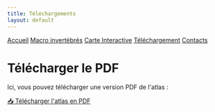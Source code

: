 ```yaml
---
title: Téléchargements
layout: default
---
```


<link rel="stylesheet" href="{{ '/css/style.css' | relative_url }}">

<div class="tab-container">
    <a href="index" class="tab-button">Accueil</a>
    <a href="macroinv" class="tab-button">Macro invertébrés</a>
    <a href="map" class="tab-button">Carte Interactive</a>
    <a href="downloads" class="tab-button">Téléchargement</a>
    <a href="contacts" class="tab-button">Contacts</a>
</div>

<script>
  document.addEventListener("DOMContentLoaded", function() {
      const tabs = document.querySelectorAll(".tab-button");
      const currentPath = window.location.pathname;

      tabs.forEach(tab => {
          if (tab.getAttribute("href") === currentPath) {
              tab.classList.add("active");
          }
      });
  });
</script>


# Télécharger le PDF

Ici, vous pouvez télécharger une version PDF de l'atlas :

[📥 Télécharger l'atlas en PDF](Atlas-RiverDiv.pdf)
